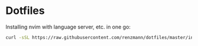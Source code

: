 # Dotfiles

Installing nvim with language server, etc. in one go:

```sh
curl -sSL https://raw.githubusercontent.com/renzmann/dotfiles/master/install-nvim-unix.sh | sh -
```

